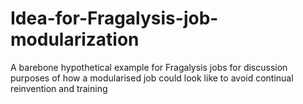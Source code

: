 # Idea-for-Fragalysis-job-modularization
A barebone hypothetical example for Fragalysis jobs for discussion purposes of how a modularised job could look like to avoid continual reinvention and training
